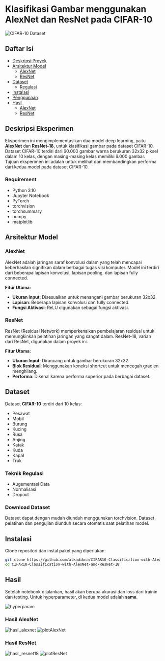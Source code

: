 # Klasifikasi Gambar menggunakan AlexNet dan ResNet pada CIFAR-10

![CIFAR-10 Dataset](https://github.com/user-attachments/assets/977b75d7-cbab-4fe8-8dd2-508b19dd4ba5)

## Daftar Isi
- [Deskripsi Proyek](#deskripsi-proyek)
- [Arsitektur Model](#arsitektur-model)
  - [AlexNet](#alexnet)
  - [ResNet](#resnet)
- [Dataset](#dataset)
  - [Regulasi](#teknik-regulasi)
- [Instalasi](#instalasi)
- [Penggunaan](#penggunaan)
- [Hasil](#hasil)
  - [AlexNet](#hasil-alexnet)
  - [ResNet](#hasil-resnet)

## Deskripsi Eksperimen
Eksperimen ini mengimplementasikan dua model deep learning, yaitu **AlexNet** dan **ResNet-18**, untuk klasifikasi gambar pada dataset CIFAR-10. Dataset CIFAR-10 terdiri dari 60.000 gambar warna berukuran 32x32 piksel dalam 10 kelas, dengan masing-masing kelas memiliki 6.000 gambar. Tujuan eksperimen ini adalah untuk melihat dan membandingkan performa dari kedua model pada dataset CIFAR-10.

### Requirement
- Python 3.10
- Jupyter Notebook
- PyTorch
- torchvision
- torchsummary
- numpy
- matplotlib

## Arsitektur Model

### AlexNet
AlexNet adalah jaringan saraf konvolusi dalam yang telah mencapai keberhasilan signifikan dalam berbagai tugas visi komputer. Model ini terdiri dari beberapa lapisan konvolusi, lapisan pooling, dan lapisan fully connected.

**Fitur Utama:**
- **Ukuran Input**: Disesuaikan untuk menangani gambar berukuran 32x32.
- **Lapisan**: Beberapa lapisan konvolusi dan fully connected.
- **Fungsi Aktivasi**: ReLU digunakan sebagai fungsi aktivasi.

### ResNet
ResNet (Residual Network) memperkenalkan pembelajaran residual untuk memungkinkan pelatihan jaringan yang sangat dalam. ResNet-18, varian dari ResNet, digunakan dalam proyek ini.

**Fitur Utama:**
- **Ukuran Input**: Dirancang untuk gambar berukuran 32x32.
- **Blok Residual**: Menggunakan koneksi shortcut untuk mencegah gradien menghilang.
- **Performa**: Dikenal karena performa superior pada berbagai dataset.

## Dataset
Dataset **CIFAR-10** terdiri dari 10 kelas:
- Pesawat
- Mobil
- Burung
- Kucing
- Rusa
- Anjing
- Katak
- Kuda
- Kapal
- Truk

### Teknik Regulasi
- Augementasi Data
- Normalisasi
- Dropout

### Download Dataset
Dataset dapat dengan mudah diunduh menggunakan torchvision. Dataset pelatihan dan pengujian diunduh secara otomatis saat pelatihan model.

## Instalasi
Clone repositori dan instal paket yang diperlukan:

```bash
git clone https://github.com/alkadikna/CIFAR10-Classification-with-AlexNet-and-ResNet-18
cd CIFAR10-Classification-with-AlexNet-and-ResNet-18
```

## Hasil
Setelah notebook dijalankan, hasil akan berupa akurasi dan loss dari trainin dan testing. Untuk hyperparameter, di kedua model adalah **sama**.

![hyperparam](https://github.com/user-attachments/assets/25674d2c-de40-48dd-a507-476ea77a0303)

### Hasil AlexNet
![hasil_alexnet](https://github.com/user-attachments/assets/c8b03ef5-a883-4aa6-9703-8ecd50065551)
![plotAlexNet](https://github.com/user-attachments/assets/4fa603d8-9419-47fd-a80c-02b0d56bb155)

### Hasil ResNet
![hasil_resnet18](https://github.com/user-attachments/assets/98e3af9e-ab47-4646-ba49-7bd4d613e779)
![plotResNet](https://github.com/user-attachments/assets/c9209b0c-badc-429a-a218-b4efb0480a84)
